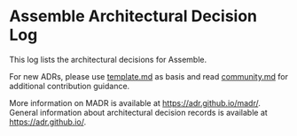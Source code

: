 # Assemble Architectural Decision Log

This log lists the architectural decisions for Assemble.

<!-- adrlog -- Regenerate the content by using "adr-log -d decisions/systems -i README.md". You can install it via "npm install -g adr-log" -->



<!-- adrlogstop -->

For new ADRs, please use [template.md](decisions/template.md) as basis and read [community.md](community.md) for additional contribution guidance.


More information on MADR is available at <https://adr.github.io/madr/>.
General information about architectural decision records is available at <https://adr.github.io/>.

